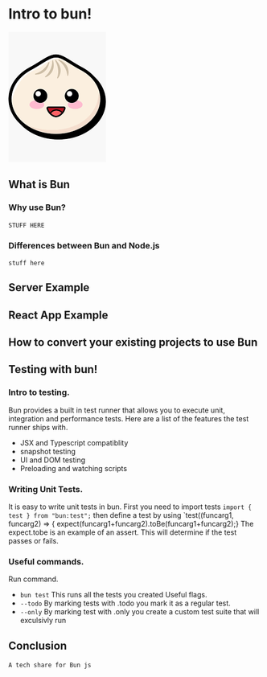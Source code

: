# Intro to bun!
![download.png](/download.png)
## What is Bun
### Why use Bun?
```
STUFF HERE
```

### Differences between Bun and Node.js
```
stuff here
```

## Server Example

## React App Example
## How to convert your existing projects to use Bun

## Testing with bun!
### Intro to testing.
Bun provides a built in test runner that allows you to execute unit, integration and performance tests. Here are a list of the features the test runner ships with.
* JSX and Typescript compatiblity
* snapshot testing
* UI and DOM testing
* Preloading and watching scripts
### Writing Unit Tests.
It is easy to write unit tests in bun. First you need to import tests
`import { test } from "bun:test";`
then define a test by using
`test((funcarg1, funcarg2) => { expect(funcarg1+funcarg2).toBe(funcarg1+funcarg2);}
The expect.tobe is an example of an assert. This will determine if the test passes or fails. 

### Useful commands.

Run command.
* `bun test`
This runs all the tests you created
Useful flags.
* `--todo`
By marking tests with .todo you mark it as a regular test.
* `--only`
By marking test with .only you create a custom test suite that will exculsivly run

## Conclusion
```
A tech share for Bun js
```
